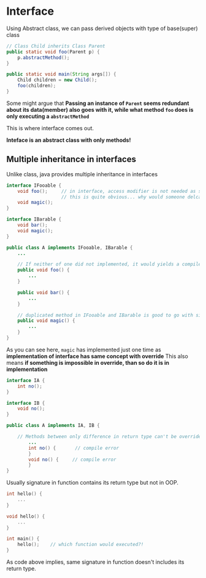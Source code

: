 # Interface

Using Abstract class, we can pass derived objects with type of base(super) class

```java
// Class Child inherits Class Parent
public static void foo(Parent p) {
    p.abstractMethod();
}

public static void main(String args[]) {
    Child children = new Child();
    foo(children);
}
```

Some might argue that **Passing an instance of `Parent` seems redundant about its data(member) also goes with it, while what method `foo` does is only executing a `abstractMethod`**

This is where interface comes out.

**Inteface is an abstract class with only methods!**

## Multiple inheritance in interfaces

Unlike class, java provides multiple inheritance in interfaces

```java
interface IFooable {
    void foo();     // in interface, access modifier is not needed as set by public default.
                    // this is quite obvious... why would someone delcare unaccessable method in interface?!
    void magic();
}

interface IBarable {
    void bar();
    void magic();
}

public class A implements IFooable, IBarable {
    ...

    // If neither of one did not implemented, it would yields a compile error
    public void foo() {
        ...
    }

    public void bar() {
        ...
    }

    // duplicated method in IFooable and IBarable is good to go with single inplementation
    public void magic() {
        ...
    }
}
```

As you can see here, `magic` has implemented just one time as **implementation of interface has same concept with override**
This also means **if something is impossible in override, than so do it is in implementation**

```java
interface IA {
    int no();
}

interface IB {
    void no();
}

public class A implements IA, IB {

    // Methods between only difference in return type can't be overrided
        ...
        int no() {       // compile error
        }
        void no() {     // compile error
        }
}
```

Usually signature in function contains its return type but not in OOP.

```C
int hello() {
    ...
}

void hello() {
    ...
}

int main() {
    hello();    // which function would executed?!
}

```

As code above implies, same signature in function doesn't includes its return type.
